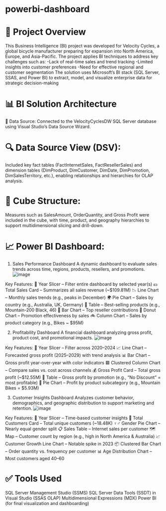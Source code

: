 # powerbi-dashboard
# 📌 Project Overview
This Business Intelligence (BI) project was developed for Velocity Cycles, a global bicycle manufacturer preparing for expansion into North America, Europe, and Asia-Pacific. The project applies BI techniques to address key challenges such as:
-Lack of real-time sales and trend tracking
-Limited insights into customer preferences
-Need for effective regional and customer segmentation
The solution uses Microsoft’s BI stack (SQL Server, SSAS, and Power BI) to extract, model, and visualize enterprise data for strategic decision-making

# 📊 BI Solution Architecture
🔗 Data Source:
Connected to the VelocityCyclesDW SQL Server database using Visual Studio’s Data Source Wizard.

# 🔍 Data Source View (DSV):
Included key fact tables (FactInternetSales, FactResellerSales) and dimension tables (DimProduct, DimCustomer, DimDate, DimPromotion, DimSalesTerritory, etc.), enabling relationships and hierarchies for OLAP analysis.

# 🧊 Cube Structure:
Measures such as SalesAmount, OrderQuantity, and Gross Profit were included in the cube, with time, product, and geography hierarchies to support multidimensional slicing and drill-down.

# 📈 Power BI Dashboard:
1. Sales Performance Dashboard
A dynamic dashboard to evaluate sales trends across time, regions, products, resellers, and promotions.
![image](https://github.com/user-attachments/assets/4a1f242e-1619-4dac-89e2-26944add9a72)

Key Features:
🔘 Year Slicer – Filter entire dashboard by selected year(s)
💵 Total Sales Card – Summarizes all sales revenue (~$109.81M)
📉 Line Chart – Monthly sales trends (e.g., peaks in December)
🌍 Pie Chart – Sales by country (e.g., Australia, UK, Germany)
🛒 Table – Best-selling products (e.g., Mountain-200 Black, 46)
🏬 Bar Chart – Top reseller contributions
🧃 Donut Chart – Promotion effectiveness by sales
🚲 Column Chart – Sales by product category (e.g., Bikes ~ $95M)

2. Profitability Dashboard
A financial dashboard analyzing gross profit, product cost, and promotional impacts.
![image](https://github.com/user-attachments/assets/a304a535-c74a-49ef-bdc8-ad7d42c231d2)

Key Features:
📅 Year Slicer – Filter across 2020–2024
📈 Line Chart – Forecasted gross profit (2025–2029) with trend analysis
📊 Bar Chart – Gross profit year-over-year with color indicators
🟪 Clustered Column Chart – Compare sales vs. cost across channels
💰 Gross Profit Card – Total gross profit (~$12.55M)
🧾 Table – Gross profit by promotion (e.g., “No Discount” = most profitable)
🥧 Pie Chart – Profit by product subcategory (e.g., Mountain Bikes = $5.93M)

3. Customer Insights Dashboard
Analyzes customer behavior, demographics, and geographic distribution to support marketing and retention.
![image](https://github.com/user-attachments/assets/5f2e5bef-c531-46ad-8031-23e8105d3fed)

Key Features:
📅 Year Slicer – Time-based customer insights
👥 Total Customers Card – Total unique customers (~18.48K)
♀️♂️ Gender Pie Chart – Nearly equal gender split
📋 Sales Table – Internet sales per customer
🗺️ Map – Customer count by region (e.g., high in North America & Australia)
📈 Customer Growth Line Chart – Notable spike in 2023
📦 Clustered Bar Chart – Order quantity vs. frequency per customer
📊 Age Distribution Chart – Most customers aged 40–60

# ✅ Tools Used
SQL Server Management Studio (SSMS)
SQL Server Data Tools (SSDT) in Visual Studio (SSAS OLAP)
Multidimensional Expressions (MDX)
Power BI (for final visualization and dashboarding)

